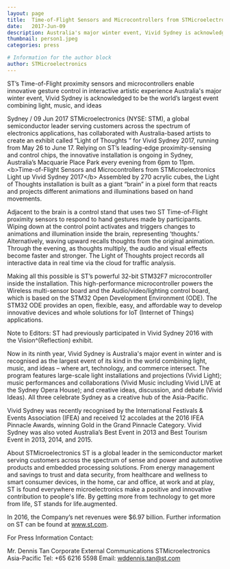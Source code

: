 ```yaml
---
layout: page
title:  Time-of-Flight Sensors and Microcontrollers from STMicroelectronics Light up Vivid Sydney 2017
date:   2017-Jun-09 
description: Australia's major winter event, Vivid Sydney is acknowledged to be the world’s largest event combining light, music, and ideas
thumbnail: person1.jpeg
categories: press

# Information for the author block
author: STMicroelectronics
---
```


ST’s Time-of-Flight proximity sensors and microcontrollers enable innovative gesture control in interactive artistic experience
Australia's major winter event, Vivid Sydney is acknowledged to be the world’s largest event combining light, music, and ideas

Sydney / 09 Jun 2017
STMicroelectronics (NYSE: STM), a global semiconductor leader serving customers across the spectrum of electronics applications, has collaborated with Australia-based artists to create an exhibit called “Light of Thoughts ” for Vivid Sydney 2017, running from May 26 to June 17. Relying on ST’s leading-edge proximity-sensing and control chips, the innovative installation is ongoing in Sydney, Australia’s Macquarie Place Park every evening from 6pm to 11pm. &lt;b>Time-of-Flight Sensors and Microcontrollers from STMicroelectronics Light up Vivid Sydney 2017&lt;/b>
Assembled by 270 acrylic cubes, the Light of Thoughts installation is built as a giant “brain” in a pixel form that reacts and projects different animations and illuminations based on hand movements.

Adjacent to the brain is a control stand that uses two ST Time-of-Flight proximity sensors to respond to hand gestures made by participants. Wiping down at the control point activates and triggers changes to animations and illumination inside the brain, representing ‘thoughts.’ Alternatively, waving upward recalls thoughts from the original animation. Through the evening, as thoughts multiply, the audio and visual effects become faster and stronger. The Light of Thoughts project records all interactive data in real time via the cloud for traffic analysis.

Making all this possible is ST’s powerful 32-bit STM32F7 microcontroller inside the installation. This high-performance microcontroller powers the Wireless multi-sensor board and the Audio/video/lighting control board, which is based on the STM32 Open Development Environment (ODE). The STM32 ODE provides an open, flexible, easy, and affordable way to develop innovative devices and whole solutions for IoT (Internet of Things) applications.

Note to Editors:
ST had previously participated in Vivid Sydney 2016 with the Vision^(Reflection) exhibit.

Now in its ninth year, Vivid Sydney is Australia's major event in winter and is recognised as the largest event of its kind in the world combining light, music, and ideas – where art, technology, and commerce intersect. The program features large-scale light installations and projections (Vivid Light); music performances and collaborations (Vivid Music including Vivid LIVE at the Sydney Opera House); and creative ideas, discussion, and debate (Vivid Ideas). All three celebrate Sydney as a creative hub of the Asia-Pacific.

Vivid Sydney was recently recognised by the International Festivals & Events Association (IFEA) and received 12 accolades at the 2016 IFEA Pinnacle Awards, winning Gold in the Grand Pinnacle Category. Vivid Sydney was also voted Australia’s Best Event in 2013 and Best Tourism Event in 2013, 2014, and 2015.

About STMicroelectronics
ST is a global leader in the semiconductor market serving customers across the spectrum of sense and power and automotive products and embedded processing solutions. From energy management and savings to trust and data security, from healthcare and wellness to smart consumer devices, in the home, car and office, at work and at play, ST is found everywhere microelectronics make a positive and innovative contribution to people's life. By getting more from technology to get more from life, ST stands for life.augmented.

In 2016, the Company’s net revenues were $6.97 billion. Further information on ST can be found at www.st.com.

For Press Information Contact:

Mr. Dennis Tan
Corporate External Communications
STMicroelectronics Asia-Pacific
Tel: +65 6216 5598
Email: wddennis.tan@st.com
